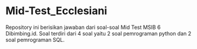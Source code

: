 # Mid-Test_Ecclesiani
Repository ini  berisikan jawaban dari soal-soal Mid Test MSIB 6 Dibimbing.id. Soal terdiri dari 4 soal yaitu 2 soal pemrograman python dan 2 soal pemrograman SQL. 
